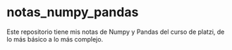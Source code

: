 # notas_numpy_pandas
Este repositorio tiene mis notas de Numpy y Pandas del curso de platzi, de lo más básico a lo más complejo.
